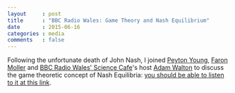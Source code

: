 ```yaml
---
layout     : post
title      : "BBC Radio Wales: Game Theory and Nash Equilibrium"
date       : 2015-06-16
categories : media
comments   : false
---
```


Following the unfortunate death of John Nash, I joined [Peyton Young](http://www.economics.ox.ac.uk/Academic/h-peyton-young), [Faron Moller](http://www.swansea.ac.uk/compsci/people/homepage.php?staff=F.G.Moller) and [BBC Radio Wales' Science Cafe](http://www.bbc.co.uk/programmes/b00848zw)'s host [Adam Walton](http://www.bbc.co.uk/programmes/profiles/5c0n4GCb6cwYDnWw2rbcwn0/adam-walton) to
discuss the game theoretic concept of Nash Equilibria: [you should be able to
listen to it at this link](http://www.bbc.co.uk/programmes/b05xwdmx).
